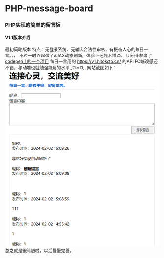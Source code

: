 # PHP-message-board
### PHP实现的简单的留言板
#### V1.1版本介绍
最初简略版本
特点：无登录系统、无输入合法性审核、有振奋人心的每日一言。。。
不过一时兴起做了AJAX动态刷新，体验上还是不错滴。
UI设计参考了[codepen上的一个项目](https://codepen.io/Javascripttumblr/pen/XdwQpP)
每日一言用的 https://v1.hitokoto.cn/ 的API
PC端观感还不错，移动端也就勉强能用的水平,,ԾㅂԾ,,
网站截图如下：
![网站截图](https://github.com/dshboom/PHP-message-board/blob/main/show/2024-02-05.png)
总之就是很简陋啦，以后慢慢完善。
